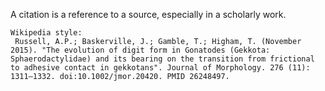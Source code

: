 A citation is a reference to a source, especially in a scholarly work.

```
Wikipedia style:
 Russell, A.P.; Baskerville, J.; Gamble, T.; Higham, T. (November 2015). "The evolution of digit form in Gonatodes (Gekkota: Sphaerodactylidae) and its bearing on the transition from frictional to adhesive contact in gekkotans". Journal of Morphology. 276 (11): 1311–1332. doi:10.1002/jmor.20420. PMID 26248497.
 
```
